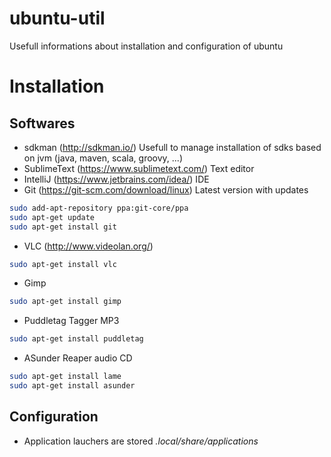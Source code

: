 # ubuntu-util
Usefull informations about installation and configuration of ubuntu

# Installation

## Softwares

* sdkman (http://sdkman.io/)
Usefull to manage installation of sdks based on jvm (java, maven, scala, groovy, ...)
* SublimeText (https://www.sublimetext.com/)
Text editor
* IntelliJ (https://www.jetbrains.com/idea/)
IDE
* Git (https://git-scm.com/download/linux)
Latest version with updates
```bash
sudo add-apt-repository ppa:git-core/ppa
sudo apt-get update
sudo apt-get install git
```
* VLC (http://www.videolan.org/)
```bash
sudo apt-get install vlc
```
* Gimp
```bash
sudo apt-get install gimp 
```
* Puddletag
Tagger MP3
```bash
sudo apt-get install puddletag
```
* ASunder
Reaper audio CD
```bash
sudo apt-get install lame
sudo apt-get install asunder
```
## Configuration
* Application lauchers are stored *.local/share/applications*
